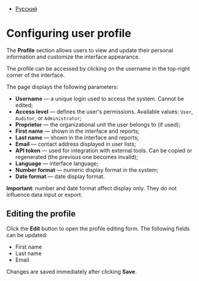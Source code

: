 - [Русский](../../../on-premise/how-to/user-profile/)

# Configuring user profile

The **Profile** section allows users to view and update their personal information and customize the interface appearance.

The profile can be accessed by clicking on the username in the top-right corner of the interface.

The page displays the following parameters:

- **Username** — a unique login used to access the system. Cannot be edited;
- **Access level** — defines the user's permissions. Available values: `User`, `Auditor`, or `Administrator`;
- **Proprietor** — the organizational unit the user belongs to (if used);
- **First name** — shown in the interface and reports;
- **Last name** — shown in the interface and reports;
- **Email** — contact address displayed in user lists;
- **API token** — used for integration with external tools. Can be copied or regenerated (the previous one becomes invalid);
- **Language** — interface language;
- **Number format** — numeric display format in the system;
- **Date format** — date display format.

**Important**: number and date format affect display only. They do not influence data input or export.

## Editing the profile

Click the **Edit** button to open the profile editing form. The following fields can be updated:

- First name
- Last name
- Email

Changes are saved immediately after clicking **Save**.
